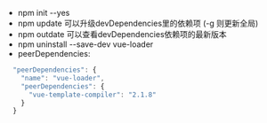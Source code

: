 * npm init --yes  
*  npm update 可以升级devDependencies里的依赖项 (-g 则更新全局)
* npm outdate 可以查看devDependencies依赖项的最新版本
* npm uninstall --save-dev vue-loader
* peerDependencies:
```js
  "peerDependencies": {
    "name": "vue-loader",
    "peerDependencies": {
      "vue-template-compiler": "2.1.8"
    }
  }
```

